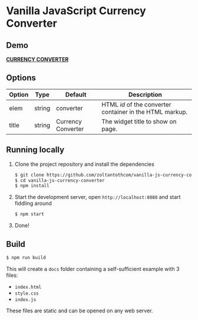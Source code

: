 # Vanilla JavaScript Currency Converter


## Demo

[**CURRENCY CONVERTER**](https://zoltantothcom.github.io/vanilla-js-currency-converter/)


## Options

Option | Type | Default | Description
------ | ---- | ------- | -----------
elem | string | converter | HTML _id_ of the converter container in the HTML markup.
title | string | Currency Converter | The widget title to show on page.


## Running locally

1. Clone the project repository and install the dependencies

    ```sh
    $ git clone https://github.com/zoltantothcom/vanilla-js-currency-converter.git
    $ cd vanilla-js-currency-converter
    $ npm install
    ```

2. Start the development server, open `http://localhost:8080` and start fiddling around

    ```sh
    $ npm start
    ```

3. Done!


## Build

```sh
$ npm run build
```

This will create a `docs` folder containing a self-sufficient example with 3 files:
 - `index.html`
 - `style.css`
  - `index.js`

These files are static and can be opened on any web server.